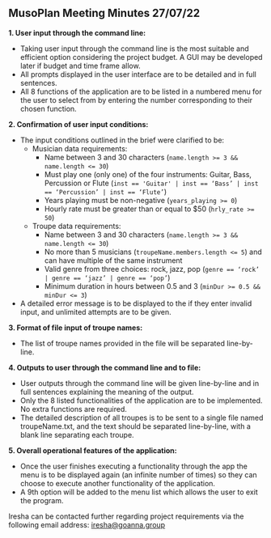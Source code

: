 ## MusoPlan Meeting Minutes 27/07/22

**1.	User input through the command line:**
-	Taking user input through the command line is the most suitable and efficient option considering the project budget. A GUI may be developed later if budget and time frame allow.
-	All prompts displayed in the user interface are to be detailed and in full sentences. 
-	All 8 functions of the application are to be listed in a numbered menu for the user to select from by entering the number corresponding to their chosen function.

**2.	Confirmation of user input conditions:**
-	The input conditions outlined in the brief were clarified to be:
    -	Musician data requirements:
        -	Name between 3 and 30 characters (`name.length >= 3 && name.length <= 30`)
        -	Must play one (only one) of the four instruments: Guitar, Bass, Percussion or Flute (`inst == 'Guitar' | inst == ‘Bass’ | inst == ‘Percussion’ | inst == ‘Flute’`)  
        -	Years playing must be non-negative (`years_playing >= 0`)
        -	Hourly rate must be greater than or equal to $50 (`hrly_rate >= 50`)
    -	Troupe data requirements:
        -	Name between 3 and 30 characters (`name.length >= 3 && name.length <= 30`)
        -	No more than 5 musicians (`troupeName.members.length <= 5`) and can have multiple of the same instrument
        -	Valid genre from three choices: rock, jazz, pop (`genre == ‘rock’ | genre == ‘jazz’ | genre == ‘pop’`) 
        -	Minimum duration in hours between 0.5 and 3 (`minDur >= 0.5 && minDur <= 3`)
-	A detailed error message is to be displayed to the if they enter invalid input, and unlimited attempts are to be given.

**3.	Format of file input of troupe names:** 
-	The list of troupe names provided in the file will be separated line-by-line.

**4.	Outputs to user through the command line and to file:**
-	User outputs through the command line will be given line-by-line and in full sentences explaining the meaning of the output.
-	Only the 8 listed functionalities of the application are to be implemented. No extra functions are required.
-	The detailed description of all troupes is to be sent to a single file named troupeName.txt, and the text should be separated line-by-line, with a blank line separating each troupe.

**5.	Overall operational features of the application:**
-	Once the user finishes executing a functionality through the app the menu is to be displayed again (an infinite number of times) so they can choose to execute another functionality of the application.
-	A 9th option will be added to the menu list which allows the user to exit the program.


Iresha can be contacted further regarding project requirements via the following email address:
<iresha@goanna.group>